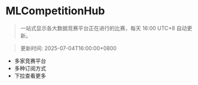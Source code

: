 # MLCompetitionHub

> 一站式显示各大数据竞赛平台正在进行的比赛，每天 16:00 UTC+8 自动更新。
  
> 更新时间: 2025-07-04T16:00:00+0800 

* 多家竞赛平台
* 多种订阅方式
* 下拉查看更多